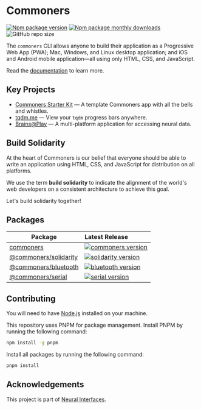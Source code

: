 # Commoners
[![Npm package version](https://badgen.net/npm/v/commoners)](https://npmjs.com/package/commoners)
[![Npm package monthly downloads](https://badgen.net/npm/dm/commoners)](https://npmjs.ccom/package/commoners)
![GitHub repo size](https://img.shields.io/github/repo-size/neuralinterfaces/commoners)

 The `commoners` CLI allows anyone to build their application as a Progressive Web App (PWA); Mac, Windows, and Linux desktop application; and iOS and Android mobile application—all using only HTML, CSS, and JavaScript.

Read the [documentation](https://commoners.dev) to learn more.

## Key Projects
- [Commoners Starter Kit](https://github.com/neuralinterfaces/commoners-starter-kit) — A template Commoners app with all the bells and whistles.
- [tqdm.me](https://github.com/neuralinterfaces/tqdm.me) —  View your `tqdm` progress bars anywhere.
- [Brains@Play](https://github.com/neuralinterfaces/brainsatplay) — A multi-platform application for accessing neural data.

## Build Solidarity
At the heart of Commoners is our belief that everyone should be able to write an application using HTML, CSS, and JavaScript for distribution on all platforms.

We use the term **build solidarity** to indicate the alignment of the world's web developers on a consistent architecture to achieve this goal.

Let's build solidarity together!

## Packages

| Package                                         | Latest Release                                                                                              |
| ----------------------------------------------- | :-------------------------------------------------------------------------------------------------------------------------------- |
| [commoners](packages/cli)                           | [![commoners version](https://img.shields.io/npm/v/commoners.svg?label=View%20Changelog)](./packages/cli/CHANGELOG.md)                                    |
| [@commoners/solidarity](packages/core) | [![solidarity version](https://img.shields.io/npm/v/@commoners/solidarity.svg?label=View%20Changelog)](packages/core/CHANGELOG.md) |
| [@commoners/bluetooth](packages/plugins/devices/ble)             | [![bluetooth version](https://img.shields.io/npm/v/@commoners/bluetooth.svg?label=View%20Changelog)](packages/plugins/devices/ble/CHANGELOG.md)               |
| [@commoners/serial](packages/plugins/devices/serial)             | [![serial version](https://img.shields.io/npm/v/@commoners/serial.svg?label=View%20Changelog)](packages/plugins/devices/serial/CHANGELOG.md)               |


## Contributing
You will need to have [Node.js](https://nodejs.org/en/) installed on your machine.

This repository uses PNPM for package management. Install PNPM by running the following command:
```bash
npm install -g pnpm
```

Install all packages by running the following command:
```bash
pnpm install
```

## Acknowledgements
This project is part of [Neural Interfaces](https://github.com/neuralinterfaces).